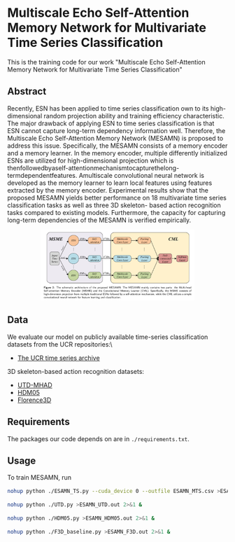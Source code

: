# Multiscale Echo Self-Attention Memory Network for Multivariate Time Series Classification
This is the training code for our work "Multiscale Echo Self-Attention Memory Network for Multivariate Time Series Classification"

## Abstract
Recently, ESN has been applied to time series classification own to its high-dimensional random
projection ability and training efficiency characteristic. The major drawback of applying ESN to time
series classification is that ESN cannot capture long-term dependency information well. Therefore,
the Multiscale Echo Self-Attention Memory Network (MESAMN) is proposed to address this issue.
Specifically, the MESAMN consists of a memory encoder and a memory learner. In the memory
encoder, multiple differently initialized ESNs are utilized for high-dimensional projection which is
thenfollowedbyaself-attentionmechanismtocapturethelong-termdependentfeatures. Amultiscale
convolutional neural network is developed as the memory learner to learn local features using features
extracted by the memory encoder. Experimental results show that the proposed MESAMN yields
better performance on 18 multivariate time series classification tasks as well as three 3D skeleton-
based action recognition tasks compared to existing models. Furthermore, the capacity for capturing
long-term dependencies of the MESAMN is verified empirically.

<div align="center">
<img src="/image/Model.png" width="70%">
</div>

## Data
We evaluate our model on publicly available time-series classification datasets from the UCR repositories:\
* [The UCR time series archive](https://ieeexplore.ieee.org/abstract/document/8894743)

3D skeleton-based action recognition datasets:
* [UTD-MHAD](https://personal.utdallas.edu/~kehtar/UTD-MHAD.html)
* [HDM05](https://resources.mpi-inf.mpg.de/HDM05/)
* [Florence3D](https://www.micc.unifi.it/resources/datasets/florence-3d-actions-dataset/)

## Requirements
The packages our code depends on are in ```./requirements.txt```.

## Usage
To train MESAMN, run
```bash
nohup python ./ESAMN_TS.py --cuda_device 0 --outfile ESAMN_MTS.csv >ESAMN.out 2>&1 &
```
```bash
nohup python ./UTD.py >ESAMN_UTD.out 2>&1 &
```
```bash
nohup python ./HDM05.py >ESAMN_HDM05.out 2>&1 &
```
```bash
nohup python ./F3D_baseline.py >ESAMN_F3D.out 2>&1 &
```
